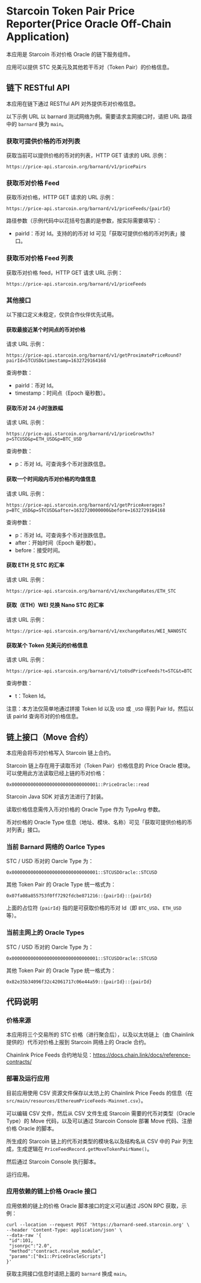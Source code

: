 # Starcoin Token Pair Price Reporter(Price Oracle Off-Chain Application)

本应用是 Starcoin 币对价格 Oracle 的链下服务组件。

应用可以提供 STC 兑美元及其他若干币对（Token Pair）的价格信息。

## 链下 RESTful API

本应用在链下通过 RESTful API 对外提供币对价格信息。

以下示例 URL 以 barnard 测试网络为例。需要请求主网接口时，请把 URL 路径中的 `barnard` 换为 `main`。

### 获取可提供价格的币对列表

获取当前可以提供价格的币对的列表，HTTP GET 请求的 URL 示例：

```url
https://price-api.starcoin.org/barnard/v1/pricePairs
```

### 获取币对价格 Feed

获取币对价格，HTTP GET 请求的 URL 示例：

```url
https://price-api.starcoin.org/barnard/v1/priceFeeds/{pairId}
```

路径参数（示例代码中以花括号包裹的是参数，按实际需要填写）：

* pairId：币对 Id。支持的的币对 Id 可见「获取可提供价格的币对列表」接口。

### 获取币对价格 Feed 列表

获取币对价格 feed，HTTP GET 请求 URL 示例：

```url
https://price-api.starcoin.org/barnard/v1/priceFeeds
```

### 其他接口

以下接口定义未稳定，仅供合作伙伴优先试用。

#### 获取最接近某个时间点的币对价格

请求 URL 示例：

```url
https://price-api.starcoin.org/barnard/v1/getProximatePriceRound?pairId=STCUSD&timestamp=1632729164168
```

查询参数：

* pairId：币对 Id。
* timestamp：时间点（Epoch 毫秒数）。

#### 获取币对 24 小时涨跌幅

请求 URL 示例：

```url
https://price-api.starcoin.org/barnard/v1/priceGrowths?p=STCUSD&p=ETH_USD&p=BTC_USD
```

查询参数：

* p：币对 Id。可查询多个币对涨跌信息。

#### 获取一个时间段内币对价格的均值信息

请求 URL 示例：

```url
https://price-api.starcoin.org/barnard/v1/getPriceAverages?p=BTC_USD&p=STCUSD&after=1632720000000&before=1632729164168
```

查询参数：

* p：币对 Id。可查询多个币对涨跌信息。
* after：开始时间（Epoch 毫秒数）。
* before：接受时间。

#### 获取 ETH 兑 STC 的汇率

请求 URL 示例：

```url
https://price-api.starcoin.org/barnard/v1/exchangeRates/ETH_STC
```

#### 获取（ETH）WEI 兑换 Nano STC 的汇率

请求 URL 示例：

```url
https://price-api.starcoin.org/barnard/v1/exchangeRates/WEI_NANOSTC
```

#### 获取某个 Token 兑美元的价格信息

请求 URL 示例：

```url
https://price-api.starcoin.org/barnard/v1/toUsdPriceFeeds?t=STC&t=BTC
```

查询参数：

* t：Token Id。

注意：本方法仅简单地通过拼接 Token Id 以及 `USD` 或 `_USD` 得到 Pair Id，然后以该 pairId 查询币对的价格信息。

## 链上接口（Move 合约）

本应用会将币对价格写入 Starcoin 链上合约。

Starcoin 链上存在用于读取币对（Token Pair）价格信息的 Price Oracle 模块。 可以使用此方法读取已经上链的币对价格：

```text
0x00000000000000000000000000000001::PriceOracle::read
```

Starcoin Java SDK 对该方法进行了封装。

读取价格信息需传入币对价格的 Oracle Type 作为 TypeArg 参数。

币对价格的 Oracle Type 信息（地址、模块、名称）可见「获取可提供价格的币对列表」接口。

### 当前 Barnard 网络的 Oarlce Types

STC / USD 币对的 Oarcle Type 为：

```
0x00000000000000000000000000000001::STCUSDOracle::STCUSD
```

其他 Token Pair 的 Oracle Type 统一格式为：

```
0x07fa08a855753f0ff7292fdcbe871216::{pairId}::{pairId}
```

上面的占位符 `{pairId}` 指的是可获取价格的币对 Id（即 `BTC_USD`、`ETH_USD` 等）。

### 当前主网上的 Oracle Types

STC / USD 币对的 Oarcle Type 为：

```
0x00000000000000000000000000000001::STCUSDOracle::STCUSD
```

其他 Token Pair 的 Oracle Type 统一格式为：

```
0x82e35b34096f32c42061717c06e44a59::{pairId}::{pairId}
```

## 代码说明

### 价格来源

本应用将三个交易所的 STC 价格（进行聚合后），以及以太坊链上（由 Chainlink 提供的）代币对价格上报到 Starcoin 网络上的 Oracle 合约。

Chainlink Price Feeds 合约地址见：https://docs.chain.link/docs/reference-contracts/

### 部署及运行应用

目前应用使用 CSV 资源文件保存以太坊上的 Chainlink Price Feeds 的信息（在 `src/main/resources/EthereumPriceFeeds-Mainnet.csv`）。

可以编辑 CSV 文件，然后从 CSV 文件生成 Starcoin 需要的代币对类型（Oracle Type）的 Move 代码，以及可以通过 Starcoin Console 部署 Move 代码、注册价格 Oracle 的脚本。

所生成的 Starcoin 链上的代币对类型的模块名以及结构名从 CSV 中的 Pair 列生成，生成逻辑在 `PriceFeedRecord.getMoveTokenPairName()`。

然后通过 Starcoin Console 执行脚本。

运行应用。

### 应用依赖的链上价格 Oracle 接口

应用依赖的链上的价格 Oracle 脚本接口的定义可以通过 JSON RPC 获取，示例：

```shell
curl --location --request POST 'https://barnard-seed.starcoin.org' \
--header 'Content-Type: application/json' \
--data-raw '{
 "id":101,
 "jsonrpc":"2.0",
 "method":"contract.resolve_module",
 "params":["0x1::PriceOracleScripts"]
}'
```

获取主网接口信息时请把上面的 `barnard` 换成 `main`。

